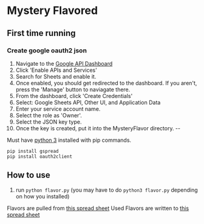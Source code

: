 # Mystery Flavored

## First time running

### Create google oauth2 json
1. Navigate to the [Google API Dashboard](https://console.developers.google.com/apis/)
2. Click 'Enable APIs and Services'
3. Search for Sheets and enable it.
4. Once enabled, you should get redirected to the dashboard. If you aren't, press the 'Manage' button to naviagate there.
5. From the dashboard, click 'Create Credentials'
6. Select: Google Sheets API, Other UI, and Application Data
7. Enter your service account name.
8. Select the role as 'Owner'.
9. Select the JSON key type.
10. Once the key is created, put it into the MysteryFlavor directory.
--

Must have [python 3](https://www.python.org/downloads/) installed with pip commands.

```
pip install gspread
pip install oauth2client
```

## How to use
1. run ```python flavor.py``` (you may have to do ```python3 flavor.py``` depending on how you installed)

Flavors are pulled from [this spread sheet](https://docs.google.com/spreadsheets/d/1nvpNqvJfktkUmWIQ2nla3uZEPts1yzjFizH2xbBEQz8/edit#gid=0)
Used Flavors are written to [this spread sheet](https://docs.google.com/spreadsheets/d/1nQQpdqnTYwJRIcUH8-Lb_GdHa3K9ju3KDYgGqDCGBiI/edit#gid=0)
